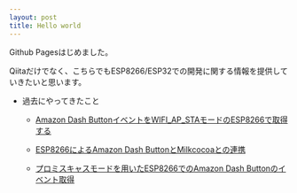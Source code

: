 ```yaml
---
layout: post
title: Hello world
---
```


Github Pagesはじめました。

Qiitaだけでなく、こちらでもESP8266/ESP32での開発に関する情報を提供していきたいと思います。

- 過去にやってきたこと

    - [Amazon Dash ButtonイベントをWIFI_AP_STAモードのESP8266で取得する](http://qiita.com/kat-kai/items/182de6857d5dc89a2cf3)

    - [ESP8266によるAmazon Dash ButtonとMilkcocoaとの連携](http://qiita.com/kat-kai/items/c898a439bafe5e605dae)

    - [プロミスキャスモードを用いたESP8266でのAmazon Dash Buttonのイベント取得](http://qiita.com/kat-kai/items/3b1d5c74138d77a27c4d)
    